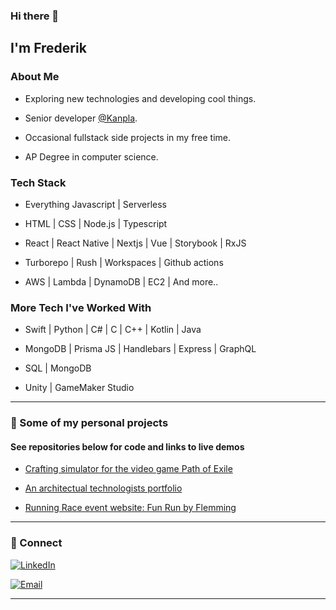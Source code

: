### Hi there 👋
<h2> I'm Frederik</h2>

<h3>About Me </h3>

- Exploring new technologies and developing cool things.

- Senior developer [@Kanpla](https://kanpla.io/).

- Occasional fullstack side projects in my free time.

- AP Degree in computer science.


<h3> Tech Stack</h3>

- Everything Javascript | Serverless

- HTML | CSS | Node.js | Typescript

- React | React Native | Nextjs | Vue | Storybook | RxJS

- Turborepo | Rush | Workspaces | Github actions

- AWS | Lambda | DynamoDB | EC2 | And more..

<h3> More Tech I've Worked With </h3>

- Swift | Python | C# | C | C++ | Kotlin | Java

- MongoDB | Prisma JS | Handlebars | Express | GraphQL

- SQL | MongoDB 

- Unity | GameMaker Studio

<hr>

<h3> 👀 Some of my personal projects </h3>

#### See repositories below for code and links to live demos

- [Crafting simulator for the video game Path of Exile](https://github.com/planktoon1/PathofExile_Stash)

- [An architectual technologists portfolio](https://github.com/planktoon1/anas-portfolio)

- [Running Race event website: Fun Run by Flemming](https://github.com/planktoon1/FunRunByFlemming)

<hr>

<h3> 🤝 Connect </h3>

<p align="center">

<a href="https://www.linkedin.com/in/frederik-%C3%B8stergaard-553035167"><img alt="LinkedIn" src="https://img.shields.io/badge/LinkedIn-Frederik%20Østergaard-blue?style=flat-square&logo=linkedin"></a>

<a href="mailto:fkoefkoe@live.dk"><img alt="Email" src="https://img.shields.io/badge/Email-fkoefkoe@live.dk-blue?style=flat-square&logo=gmail"></a>

</p>


<hr>
